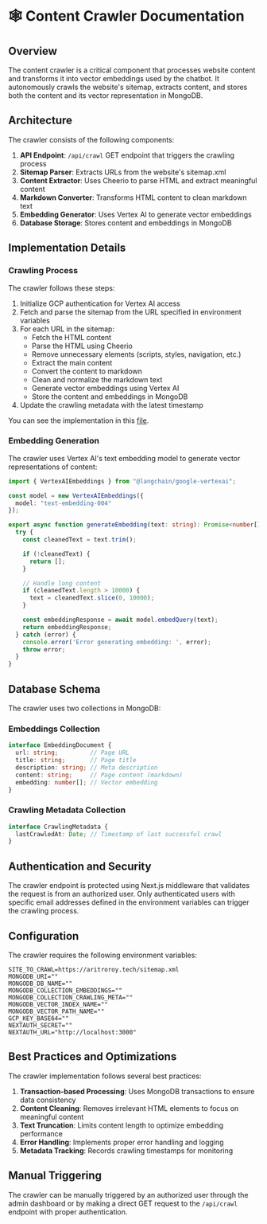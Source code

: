 # 🕸️ Content Crawler Documentation

## Overview

The content crawler is a critical component that processes website content and transforms it into vector embeddings used by the chatbot. It autonomously crawls the website's sitemap, extracts content, and stores both the content and its vector representation in MongoDB.

## Architecture

The crawler consists of the following components:

1. **API Endpoint**: `/api/crawl` GET endpoint that triggers the crawling process
2. **Sitemap Parser**: Extracts URLs from the website's sitemap.xml
3. **Content Extractor**: Uses Cheerio to parse HTML and extract meaningful content
4. **Markdown Converter**: Transforms HTML content to clean markdown text
5. **Embedding Generator**: Uses Vertex AI to generate vector embeddings
6. **Database Storage**: Stores content and embeddings in MongoDB

## Implementation Details

### Crawling Process

The crawler follows these steps:

1. Initialize GCP authentication for Vertex AI access
2. Fetch and parse the sitemap from the URL specified in environment variables
3. For each URL in the sitemap:
   - Fetch the HTML content
   - Parse the HTML using Cheerio
   - Remove unnecessary elements (scripts, styles, navigation, etc.)
   - Extract the main content
   - Convert the content to markdown
   - Clean and normalize the markdown text
   - Generate vector embeddings using Vertex AI
   - Store the content and embeddings in MongoDB
4. Update the crawling metadata with the latest timestamp

You can see the implementation in this [file](/src/app/api/crawl/route.ts).

### Embedding Generation

The crawler uses Vertex AI's text embedding model to generate vector representations of content:

```typescript
import { VertexAIEmbeddings } from "@langchain/google-vertexai";

const model = new VertexAIEmbeddings({
  model: "text-embedding-004"
});

export async function generateEmbedding(text: string): Promise<number[]> {
  try {
    const cleanedText = text.trim();

    if (!cleanedText) {
      return [];
    }

    // Handle long content
    if (cleanedText.length > 10000) {
      text = cleanedText.slice(0, 10000);
    }

    const embeddingResponse = await model.embedQuery(text);
    return embeddingResponse;
  } catch (error) {
    console.error('Error generating embedding: ', error);
    throw error;
  }
}
```

## Database Schema

The crawler uses two collections in MongoDB:

### Embeddings Collection

```typescript
interface EmbeddingDocument {
  url: string;         // Page URL
  title: string;       // Page title
  description: string; // Meta description
  content: string;     // Page content (markdown)
  embedding: number[]; // Vector embedding
}
```

### Crawling Metadata Collection

```typescript
interface CrawlingMetadata {
  lastCrawledAt: Date; // Timestamp of last successful crawl
}
```

## Authentication and Security

The crawler endpoint is protected using Next.js middleware that validates the request is from an authorized user. Only authenticated users with specific email addresses defined in the environment variables can trigger the crawling process.

## Configuration

The crawler requires the following environment variables:

```env
SITE_TO_CRAWL=https://aritroroy.tech/sitemap.xml
MONGODB_URI=""
MONGODB_DB_NAME=""
MONGODB_COLLECTION_EMBEDDINGS=""
MONGODB_COLLECTION_CRAWLING_META=""
MONGODB_VECTOR_INDEX_NAME=""
MONGODB_VECTOR_PATH_NAME=""
GCP_KEY_BASE64=""
NEXTAUTH_SECRET=""
NEXTAUTH_URL="http://localhost:3000"
```

## Best Practices and Optimizations

The crawler implementation follows several best practices:

1. **Transaction-based Processing**: Uses MongoDB transactions to ensure data consistency
2. **Content Cleaning**: Removes irrelevant HTML elements to focus on meaningful content
3. **Text Truncation**: Limits content length to optimize embedding performance
4. **Error Handling**: Implements proper error handling and logging
5. **Metadata Tracking**: Records crawling timestamps for monitoring

## Manual Triggering

The crawler can be manually triggered by an authorized user through the admin dashboard or by making a direct GET request to the `/api/crawl` endpoint with proper authentication.